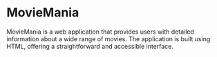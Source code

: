 # MovieMania
MovieMania is a web application that provides users with detailed information about a wide range of movies. The application is built using HTML, offering a straightforward and accessible interface.
